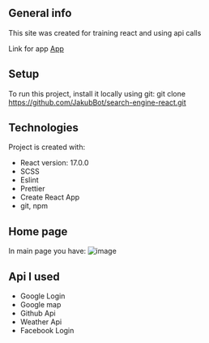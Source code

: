 ## General info
This site was created for training react and using api calls

Link for app [App](https://jakubbot.github.io/search-engine-react/)

## Setup
To run this project, install it locally using git:
git clone https://github.com/JakubBot/search-engine-react.git

## Technologies
Project is created with:
* React version: 17.0.0
* SCSS
* Eslint
* Prettier
* Create React App
* git, npm

## Home page
In main page you have:
![image](https://onedrive.live.com/?cid=38D142D7D1ACC663&id=38D142D7D1ACC663%21646&parId=root&o=OneUp)

## Api I used
* Google Login
* Google map
* Github Api
* Weather Api
* Facebook Login


